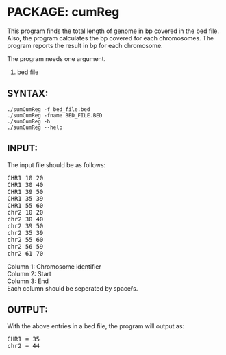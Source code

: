 #   PACKAGE:  cumReg

This program finds the total length of genome in bp covered
in the bed file. Also, the program calculates the bp covered 
for each chromosomes. The program reports the result in bp 
for each chromosome.

The program needs one argument.
   1. bed file

## SYNTAX:
    ./sumCumReg -f bed_file.bed
    ./sumCumReg -fname BED_FILE.BED
    ./sumCumReg -h
    ./sumCumReg --help

## INPUT:

The input file should be as follows:
<pre>
CHR1 10 20
CHR1 30 40
CHR1 39 50
CHR1 35 39
CHR1 55 60
chr2 10 20
chr2 30 40
chr2 39 50
chr2 35 39
chr2 55 60
chr2 56 59
chr2 61 70
</pre>
Column 1: Chromosome identifier  
Column 2: Start  
Column 3: End  
Each column should be seperated by space/s.  


## OUTPUT:
With the above entries in a bed file, the program will output as:
<pre>
CHR1 = 35
chr2 = 44
</pre>


